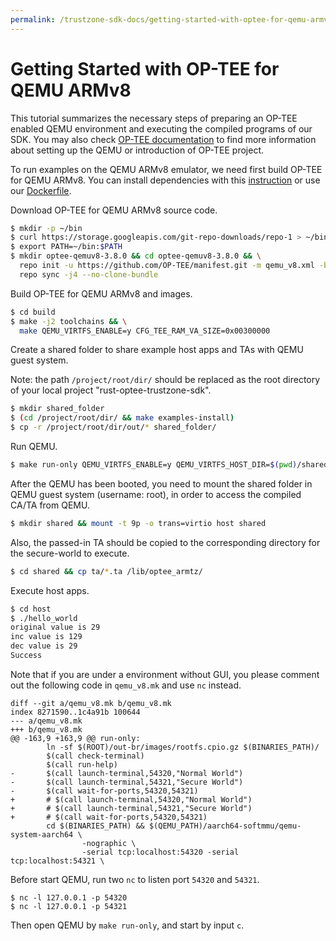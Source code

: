 ```yaml
---
permalink: /trustzone-sdk-docs/getting-started-with-optee-for-qemu-armv8
---
```


# Getting Started with OP-TEE for QEMU ARMv8

This tutorial summarizes the necessary steps of preparing an OP-TEE enabled
QEMU environment and executing the compiled programs of our SDK. You may also
check [OP-TEE documentation](https://optee.readthedocs.io/en/latest/building/devices/qemu.html#qemu-v8)
to find more information about setting up the QEMU or introduction of OP-TEE
project.

To run examples on the QEMU ARMv8 emulator, we need first build OP-TEE for QEMU
ARMv8. You can install dependencies with this
[instruction](https://optee.readthedocs.io/en/latest/building/prerequisites.html)
or use our [Dockerfile](https://github.com/mesalock-linux/rust-optee-trustzone-sdk/blob/master/Dockerfile).

Download OP-TEE for QEMU ARMv8 source code.

```sh
$ mkdir -p ~/bin
$ curl https://storage.googleapis.com/git-repo-downloads/repo-1 > ~/bin/repo && chmod a+x ~/bin/repo
$ export PATH=~/bin:$PATH
$ mkdir optee-qemuv8-3.8.0 && cd optee-qemuv8-3.8.0 && \
  repo init -u https://github.com/OP-TEE/manifest.git -m qemu_v8.xml -b 3.8.0 && \
  repo sync -j4 --no-clone-bundle
```

Build OP-TEE for QEMU ARMv8 and images.

```sh
$ cd build
$ make -j2 toolchains && \
  make QEMU_VIRTFS_ENABLE=y CFG_TEE_RAM_VA_SIZE=0x00300000
```

Create a shared folder to share example host apps and TAs with QEMU guest system.

Note: the path `/project/root/dir/` should be replaced as the root directory of your local project "rust-optee-trustzone-sdk".
```sh
$ mkdir shared_folder
$ (cd /project/root/dir/ && make examples-install)
$ cp -r /project/root/dir/out/* shared_folder/
```

Run QEMU.

```sh
$ make run-only QEMU_VIRTFS_ENABLE=y QEMU_VIRTFS_HOST_DIR=$(pwd)/shared_folder
```

After the QEMU has been booted, you need to mount the shared folder in QEMU guest system (username: root), in order to access the compiled CA/TA from QEMU.

```sh
$ mkdir shared && mount -t 9p -o trans=virtio host shared
```

Also, the passed-in TA should be copied to the corresponding directory for the secure-world to execute.

```sh
$ cd shared && cp ta/*.ta /lib/optee_armtz/
```

Execute host apps.

```sh
$ cd host
$ ./hello_world
original value is 29
inc value is 129
dec value is 29
Success
```

Note that if you are under a environment without GUI, you please comment out the following code in `qemu_v8.mk` and use `nc` instead.

```
diff --git a/qemu_v8.mk b/qemu_v8.mk
index 8271590..1c4a91b 100644
--- a/qemu_v8.mk
+++ b/qemu_v8.mk
@@ -163,9 +163,9 @@ run-only:
        ln -sf $(ROOT)/out-br/images/rootfs.cpio.gz $(BINARIES_PATH)/
        $(call check-terminal)
        $(call run-help)
-       $(call launch-terminal,54320,"Normal World")
-       $(call launch-terminal,54321,"Secure World")
-       $(call wait-for-ports,54320,54321)
+       # $(call launch-terminal,54320,"Normal World")
+       # $(call launch-terminal,54321,"Secure World")
+       # $(call wait-for-ports,54320,54321)
        cd $(BINARIES_PATH) && $(QEMU_PATH)/aarch64-softmmu/qemu-system-aarch64 \
                -nographic \
                -serial tcp:localhost:54320 -serial tcp:localhost:54321 \
```

Before start QEMU, run two `nc` to listen port `54320` and `54321`.

```
$ nc -l 127.0.0.1 -p 54320
$ nc -l 127.0.0.1 -p 54321
```

Then open QEMU by `make run-only`, and start by input `c`.
